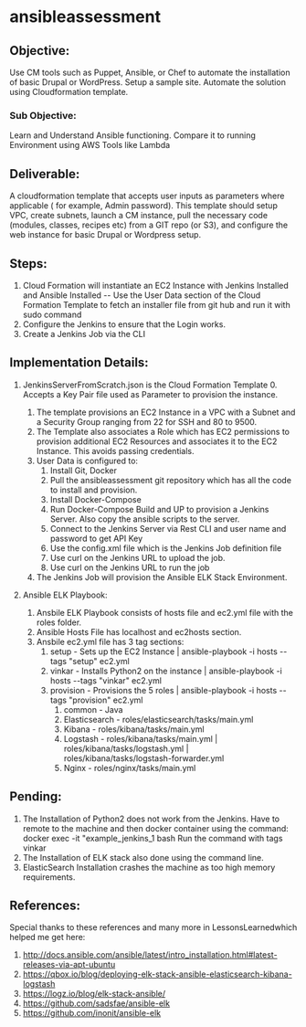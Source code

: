# ansibleassessment

## Objective:

Use CM tools such as Puppet, Ansible, or Chef to automate the installation of basic Drupal or WordPress. Setup a sample site. Automate the solution using Cloudformation template.

### Sub Objective: 
Learn and Understand Ansible functioning.
Compare it to running Environment using AWS Tools like Lambda

## Deliverable:

A cloudformation template that accepts user inputs as parameters where applicable ( for example, Admin password). This template should setup VPC, create subnets, launch a CM instance, pull the necessary code (modules, classes, recipes etc) from a GIT repo (or S3), and configure the web instance for basic Drupal or Wordpress setup.

## Steps:
1. Cloud Formation will instantiate an EC2 Instance with Jenkins Installed and Ansible Installed
-- Use the User Data section of the Cloud Formation Template to fetch an installer file from git hub and run it with sudo command
2. Configure the Jenkins to ensure that the Login works.
3. Create a Jenkins Job via the CLI

## Implementation Details:
1. JenkinsServerFromScratch.json is the Cloud Formation Template
    0. Accepts a Key Pair file used as Parameter to provision the instance.
    1. The template provisions an EC2 Instance in a VPC with a Subnet and a Security Group ranging from 22 for SSH and 80 to 9500. 
    2. The Template also associates a Role which has EC2 permissions to provision additional EC2 Resources and associates it to the EC2 Instance. This avoids passing credentials.
    3. User Data is configured to:
        1. Install Git, Docker
        2. Pull the ansibleassessment git repository which has all the code to install and provision.
        3. Install Docker-Compose
        4. Run Docker-Compose Build and UP to provision a Jenkins Server. Also copy the ansible scripts to the server. 
        5. Connect to the Jenkins Server via Rest CLI and user name and password to get API Key
        6. Use the config.xml file which is the Jenkins Job definition file
        7. Use curl on the Jenkins URL to upload the job.
        8. Use curl on the Jenkins URL to run the job
    4. The Jenkins Job will provision the Ansible ELK Stack Environment.


2. Ansible ELK Playbook:
    1. Ansbile ELK Playbook consists of hosts file and ec2.yml file with the roles folder.
    2. Ansible Hosts File has localhost and ec2hosts section.
    3. Ansbile ec2.yml file has 3 tag sections:
        1. setup - Sets up the EC2 Instance | ansible-playbook -i hosts --tags "setup" ec2.yml
        2. vinkar - Installs Python2 on the instance | ansible-playbook -i hosts --tags "vinkar" ec2.yml
        3. provision - Provisions the 5 roles | ansible-playbook -i hosts --tags "provision" ec2.yml
            1. common - Java
            2. Elasticsearch - roles/elasticsearch/tasks/main.yml
            3. Kibana - roles/kibana/tasks/main.yml
            4. Logstash - roles/kibana/tasks/main.yml | roles/kibana/tasks/logstash.yml | roles/kibana/tasks/logstash-forwarder.yml
            5. Nginx - roles/nginx/tasks/main.yml

## Pending:
1. The Installation of Python2 does not work from the Jenkins. Have to remote to the machine and then docker container using the command:
docker exec -it "example_jenkins_1 bash
Run the command with tags vinkar
2. The Installation of ELK stack also done using the command line.
3. ElasticSearch Installation crashes the machine as too high memory requirements.


## References:
Special thanks to these references and many more in LessonsLearnedwhich helped me get here:
1. http://docs.ansible.com/ansible/latest/intro_installation.html#latest-releases-via-apt-ubuntu
2. https://qbox.io/blog/deploying-elk-stack-ansible-elasticsearch-kibana-logstash
3. https://logz.io/blog/elk-stack-ansible/
4. https://github.com/sadsfae/ansible-elk
5. https://github.com/inonit/ansible-elk

